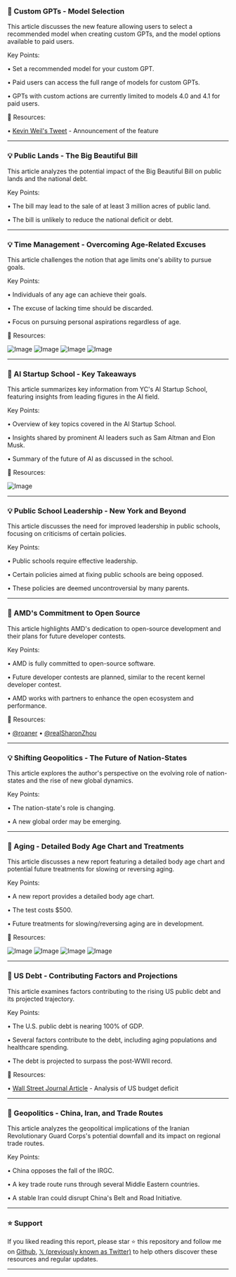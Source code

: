 ### 🤖 Custom GPTs - Model Selection

This article discusses the new feature allowing users to select a recommended model when creating custom GPTs, and the model options available to paid users.

Key Points:

• Set a recommended model for your custom GPT.


• Paid users can access the full range of models for custom GPTs.


• GPTs with custom actions are currently limited to models 4.0 and 4.1 for paid users.


🔗 Resources:

• [Kevin Weil's Tweet](https://x.com/kevinweil/status/1935722240009437635) - Announcement of the feature


---
### 💡 Public Lands - The Big Beautiful Bill

This article analyzes the potential impact of the Big Beautiful Bill on public lands and the national debt.

Key Points:

• The bill may lead to the sale of at least 3 million acres of public land.


• The bill is unlikely to reduce the national deficit or debt.



---
### 💡 Time Management - Overcoming Age-Related Excuses

This article challenges the notion that age limits one's ability to pursue goals.

Key Points:

• Individuals of any age can achieve their goals.


• The excuse of lacking time should be discarded.


• Focus on pursuing personal aspirations regardless of age.


🔗 Resources:

![Image](https://pbs.twimg.com/media/Gtz15g9XsAAysmY?format=jpg&name=small)
![Image](https://pbs.twimg.com/media/Gtz15ffWgAADBDe?format=jpg&name=small)
![Image](https://pbs.twimg.com/media/Gtz15flWQAA6Irt?format=jpg&name=small)
![Image](https://pbs.twimg.com/media/Gtz15fmWUAAlSRt?format=jpg&name=small)


---
### 🤖 AI Startup School - Key Takeaways

This article summarizes key information from YC's AI Startup School, featuring insights from leading figures in the AI field.

Key Points:

• Overview of key topics covered in the AI Startup School.


• Insights shared by prominent AI leaders such as Sam Altman and Elon Musk.


• Summary of the future of AI as discussed in the school.


🔗 Resources:

![Image](https://pbs.twimg.com/media/Gtw16reWYAANJ3i?format=jpg&name=small)


---
### 💡 Public School Leadership - New York and Beyond

This article discusses the need for improved leadership in public schools, focusing on criticisms of certain policies.

Key Points:

• Public schools require effective leadership.


• Certain policies aimed at fixing public schools are being opposed.


• These policies are deemed uncontroversial by many parents.



---
### 🤖 AMD's Commitment to Open Source

This article highlights AMD's dedication to open-source development and their plans for future developer contests.

Key Points:

• AMD is fully committed to open-source software.


• Future developer contests are planned, similar to the recent kernel developer contest.


• AMD works with partners to enhance the open ecosystem and performance.


🔗 Resources:

• [@roaner](https://x.com/roaner)
• [@realSharonZhou](https://x.com/realSharonZhou)


---
### 💡 Shifting Geopolitics - The Future of Nation-States

This article explores the author's perspective on the evolving role of nation-states and the rise of new global dynamics.

Key Points:

• The nation-state's role is changing.


• A new global order may be emerging.



---
### 🚀 Aging -  Detailed Body Age Chart and Treatments

This article discusses a new report featuring a detailed body age chart and potential future treatments for slowing or reversing aging.

Key Points:

• A new report provides a detailed body age chart.


• The test costs $500.


• Future treatments for slowing/reversing aging are in development.


🔗 Resources:

![Image](https://pbs.twimg.com/media/Gr009MeWwAAYWn1?format=jpg&name=small)
![Image](https://pbs.twimg.com/media/Gr01W1nWYAAtftj?format=jpg&name=small)
![Image](https://pbs.twimg.com/media/Gr01i7aXkAAdBkR?format=jpg&name=small)
![Image](https://pbs.twimg.com/media/Gr03PvRXMAAYnuO?format=jpg&name=small)


---
### 🤖 US Debt - Contributing Factors and Projections

This article examines factors contributing to the rising US public debt and its projected trajectory.

Key Points:

• The U.S. public debt is nearing 100% of GDP.


• Several factors contribute to the debt, including aging populations and healthcare spending.


• The debt is projected to surpass the post-WWII record.


🔗 Resources:

• [Wall Street Journal Article](https://wsj.com/politics/policy/us-budget-deficit-timeline-2ad66b64?st=59SyzN…) - Analysis of US budget deficit


---
### 🤖 Geopolitics - China, Iran, and Trade Routes

This article analyzes the geopolitical implications of the Iranian Revolutionary Guard Corps's potential downfall and its impact on regional trade routes.

Key Points:

• China opposes the fall of the IRGC.


• A key trade route runs through several Middle Eastern countries.


• A stable Iran could disrupt China's Belt and Road Initiative.


---

### ⭐️ Support

If you liked reading this report, please star ⭐️ this repository and follow me on [Github](https://github.com/Drix10), [𝕏 (previously known as Twitter)](https://x.com/DRIX_10_) to help others discover these resources and regular updates.

---